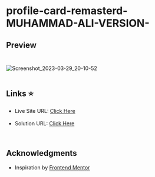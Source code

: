 # profile-card-remasterd-MUHAMMAD-ALI-VERSION-
## Preview<br><br>

![Screenshot_2023-03-29_20-10-52](https://user-images.githubusercontent.com/119418867/228876317-102b45c0-5b46-4050-8135-fe58432443aa.png)<br><br>

## Links &#11088;
<ul>
<li>Live Site URL: <a href="https://0xabdul.github.io/profile-card-remasterd-MUHAMMAD-ALI-VERSION-/">Click Here</a></li><br>
<li>Solution URL: <a href="https://www.frontendmentor.io/solutions/profile-card-muhammad-ali-version-using-html-and-css-VJqQyL4Otz">Click Here</a></li>
</ul><br>

## Acknowledgments<br>
<ul>
  <li>Inspiration by <a href="https://www.frontendmentor.io/home">Frontend Mentor</a></li>
